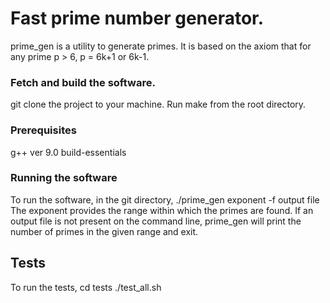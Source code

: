 # Fast prime number generator.

prime_gen is a utility to generate primes. It is based on the axiom that for any prime p > 6, p = 6k+1 or 6k-1.
### Fetch and build the software.
git clone the project to your machine. Run make from the root directory.
### Prerequisites
g++ ver 9.0
build-essentials
### Running the software
To run the software, in the git directory,
./prime_gen exponent -f output file
The exponent provides the range within which the primes are found.
If an output file is not present on the command line, prime_gen will print the number of primes in the given range and exit.

## Tests
To run the tests, 
cd tests
./test_all.sh
